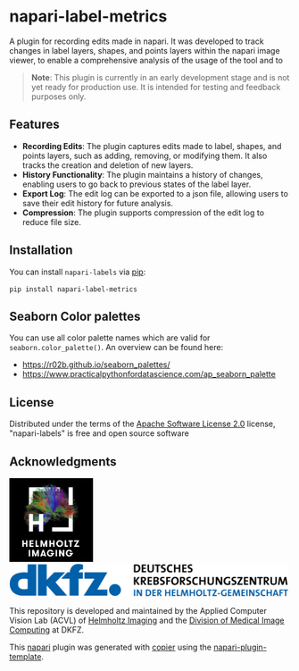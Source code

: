 # napari-label-metrics

A plugin for recording edits made in napari. It was developed to track changes in label layers, shapes, and points layers within the napari image viewer, to enable a comprehensive analysis of the usage of the tool and to 

> **Note**: This plugin is currently in an early development stage and is not yet ready for production use. It is intended for testing and feedback purposes only.


## Features

- **Recording Edits**: The plugin captures edits made to label, shapes, and points layers, such as adding, removing, or modifying them. It also tracks the creation and deletion of new layers.  
- **History Functionality**: The plugin maintains a history of changes, enabling users to go back to previous states of the label layer.
- **Export Log**: The edit log can be exported to a json file, allowing users to save their edit history for future analysis.
- **Compression**: The plugin supports compression of the edit log to reduce file size.


## Installation

You can install `napari-labels` via [pip]:

```
pip install napari-label-metrics
```

## Seaborn Color palettes

You can use all color palette names which are valid for `seaborn.color_palette()`.
An overview can be found here:

- https://r02b.github.io/seaborn_palettes/
- https://www.practicalpythonfordatascience.com/ap_seaborn_palette

## License

Distributed under the terms of the [Apache Software License 2.0] license,
"napari-labels" is free and open source software

## Acknowledgments

<p align="left">
  <img src="https://github.com/MIC-DKFZ/napari-labels/raw/main/imgs/Logos/HI_Logo.png" width="150"> &nbsp;&nbsp;&nbsp;&nbsp;
  <img src="https://github.com/MIC-DKFZ/napari-labels/raw/main/imgs/Logos/DKFZ_Logo.png" width="500">
</p>

This repository is developed and maintained by the Applied Computer Vision Lab (ACVL)
of [Helmholtz Imaging](https://www.helmholtz-imaging.de/) and the
[Division of Medical Image Computing](https://www.dkfz.de/en/medical-image-computing) at DKFZ.

This [napari] plugin was generated with [copier] using the [napari-plugin-template].

[apache software license 2.0]: http://www.apache.org/licenses/LICENSE-2.0
[copier]: https://copier.readthedocs.io/en/stable/
[napari]: https://github.com/napari/napari
[napari-plugin-template]: https://github.com/napari/napari-plugin-template
[pip]: https://pypi.org/project/pip/
